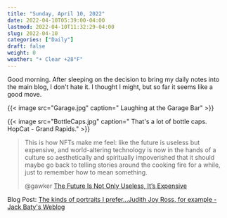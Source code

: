 ```yaml
---
title: "Sunday, April 10, 2022"
date: 2022-04-10T05:39:00-04:00
lastmod: 2022-04-10T11:32:29-04:00
slug: 2022-04-10
categories: ["Daily"]
draft: false
weight: 0
weather: "☀️ Clear +28°F"
---
```


Good morning. After sleeping on the decision to bring my daily notes into the main blog, I don't hate it. I thought I might, but so far it seems like a good move.

{{< image src="Garage.jpg" caption=" Laughing at the Garage Bar" >}}

{{< image src="BottleCaps.jpg" caption=" That's a lot of bottle caps. HopCat - Grand Rapids." >}}

> This is how NFTs make me feel: like the future is useless but expensive, and world-altering technology is now in the hands of a culture so aesthetically and spiritually impoverished that it should maybe go back to telling stories around the cooking fire for a while, just to remember how to mean something.
>
> @gawker [The Future Is Not Only Useless, It’s Expensive](https://www.gawker.com/culture/the-future-is-useless-expensive)

Blog Post: [The kinds of portraits I prefer…Judith Joy Ross, for example - Jack Baty's Weblog](https://baty.net/2022/the-kinds-of-portraits-i-prefer/)

[//]: # "Exported with love from a post written in Org mode"
[//]: # "- https://github.com/kaushalmodi/ox-hugo"
